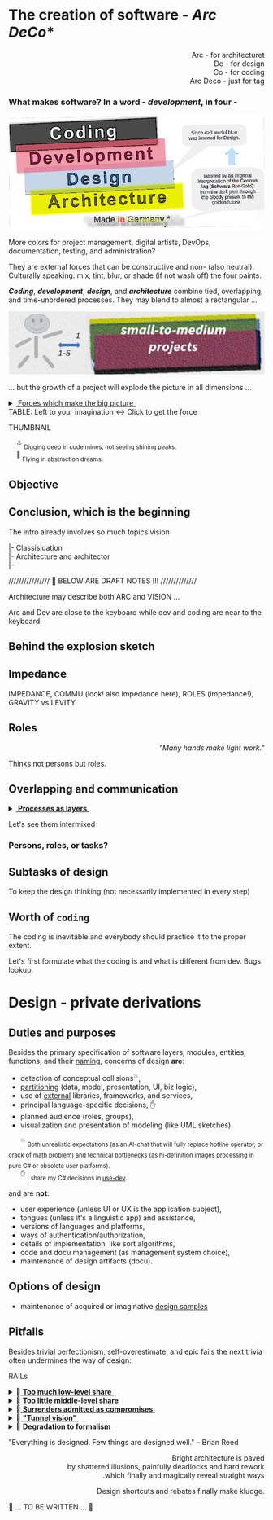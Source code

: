 # The creation of software - _Arc DeCo_*

<p dir=rtl>Arc - for architecturet<br/>De - for design<br/>Co - for coding<br/>Arc Deco - just for tag</p>

### **What makes software?** In a word - _development_, in four - 

[![Four colors of software: black->red->blue->gold](../pencraft/README+/_rsc/_img/darkCode2arcGold_wRem.jpg)](../pencraft/README+/_rsc/)

More colors for project management, digital artists, DevOps, documentation, testing, and administration?

They are external forces that can be constructive and non- (also neutral). Culturally speaking: mix, tint, blur, or shade (if not wash off) the four paints. 

**_Coding_**, **_development_**, **_design_**, and **_architecture_** combine tied, overlapping, and time-unordered processes. They may blend to almost a rectangular ...

[![Arc view at small projects](../pencraft/README+/_rsc/_img/C-D-D-A_smallPrj.jpg)](../pencraft/README+/_rsc/)

... but the growth of a project will explode the picture in all dimensions ...

<details>
  <summary><ins>&nbsp;Forces which make the big picture&nbsp;</ins></summary>
</details>
TABLE: Left to your imagination <-> Click to get the force

THUMBNAIL

&nbsp;&nbsp;&nbsp;&nbsp;<sup>:anchor:</sup> <sub>Digging deep in code mines, not seeing shining peaks.</sub>\
&nbsp;&nbsp;&nbsp;&nbsp;<sup>:balloon:</sup> <sub>Flying in abstraction dreams.</sub>

## Objective

## Conclusion, which is the beginning

The intro already involves so much topics vision

|- Classisication\
|- Architecture and architector\
|- 

//////////////// 🚧  BELOW ARE DRAFT NOTES !!! //////////////

Architecture may describe both ARC and VISION ...

Arc and Dev are close to the keyboard while dev and coding are near to the keyboard.

## Behind the explosion sketch

## Impedance



IMPEDANCE, COMMU (look! also impedance here), ROLES (impedance!), GRAVITY vs LEVITY

## Roles

<p dir="rtl"><i>".Many hands make light work"</i></p>

Thinks not persons but roles.

## Overlapping and communication

<details>
<summary><ins>&nbsp;<b>Processes as layers</b>&nbsp;</ins></summary>


</details>

Let's see them intermixed

### Persons, roles, or tasks? 

## Subtasks of design

To keep the design thinking (not necessarily implemented in every step)

## Worth of `coding`

The coding is inevitable and everybody should practice it to the proper extent.

Let's first formulate what the coding is and what is different from dev.
Bugs lookup.

# Design - private derivations

## Duties and purposes

Besides the primary specification of software layers, modules, entities, functions, and their [naming](/README+/dev/README+/dev-naming.md/), concerns of design **are**:

+ detection of conceptual collisions<sup>:collision:</sup>,
+ [partitioning](/README+/dev/design/README+/software-parts/) (data, model, presentation, UI, biz logic),
+ use of [external](/README+/dev/design/README+/software-parts/ext_parts.md) libraries, frameworks, and services,
+ principal language-specific decisions,&nbsp;✋
+ planned audience (roles, groups), 
+ visualization and presentation of modeling (like UML sketches)

&nbsp;&nbsp;&nbsp;&nbsp;&nbsp;&nbsp;<sup>:collision:</sup> <sub>Both unrealistic expectations (as an AI-chat that will fully replace hotline operator, or crack of math problem) and technical bottlenecks (as hi-definition images processing in pure C# or obsolete user platforms).</sub>\
&nbsp;&nbsp;&nbsp;&nbsp;&nbsp;&nbsp;<sup>✋</sup> <sub>I share my C# decisions in [use-dev](https://github.com/Kyriosity/use-dev).</sub>

and are **not**: 

- user experience (unless UI or UX is the application subject),
- tongues (unless it's a linguistic app) and assistance,
- versions of languages and platforms,
- ways of authentication/authorization,
- details of implementation, like sort algorithms,
- code and docu management (as management system choice),
- maintenance of design artifacts (docu).

## Options of design

* maintenance of acquired or imaginative [design samples](README+/design_samples.md)

## Pitfalls

Besides trivial perfectionism, self-overestimate, and epic fails the next trivia often undermines the way of design:

RAILs


<details>
<summary>🚧<ins>&nbsp;<b>Too much low-level share</b>&nbsp;</ins></summary>
// TO BE explained
  
  Burden of
  
Is a counter-part of high-level

</details>

<details>
<summary>🚧<ins>&nbsp;<b>Too little middle-level share</b>&nbsp;</ins></summary>
// TO BE explained
Is a counter-part of high-level

It's about DIVERSION

</details>

<details>
<summary>🚧<ins>&nbsp;<b>Surrenders admitted as compromises</b>&nbsp;</ins></summary>
// TO BE explained

</details>

<details>
<summary>🚧<ins>&nbsp;<b>"Tunnel vision"</b>&nbsp;</ins></summary>
// TO BE explained

</details>

<details>
<summary>🚧<ins>&nbsp;<b>Degradation to formalism</b>&nbsp;</ins></summary>
// TO BE explained

</details>


"Everything is designed. Few things are designed well." – Brian Reed

<p dir="rtl">Bright architecture is paved<br/>by shattered illusions, painfully deadlocks and hard rework<br/>which finally and magically reveal straight ways.</p>

<p dir="rtl">.Design shortcuts and rebates finally make kludge</p>

🚧 ... TO BE WRITTEN ... 🚧

